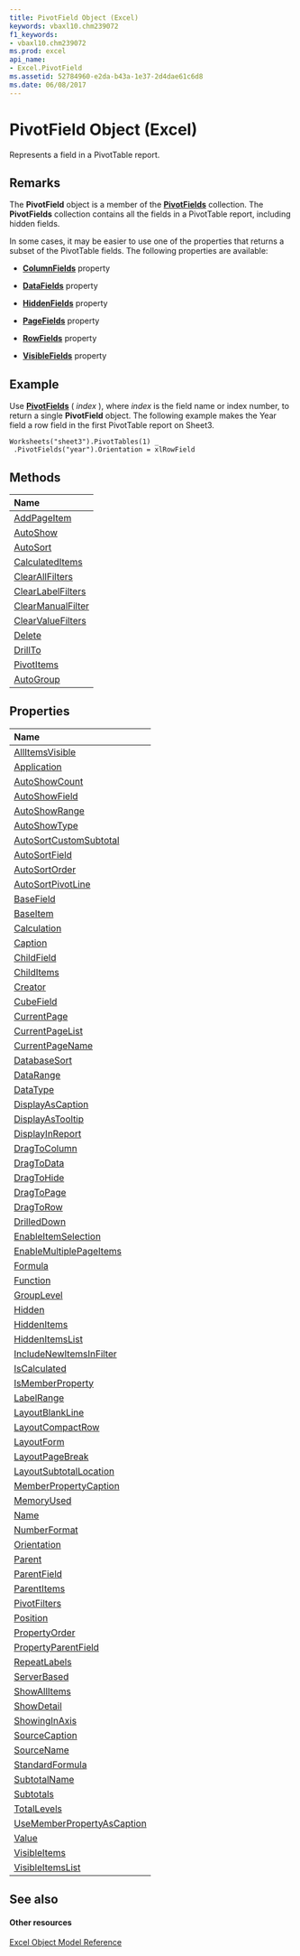 ```yaml
---
title: PivotField Object (Excel)
keywords: vbaxl10.chm239072
f1_keywords:
- vbaxl10.chm239072
ms.prod: excel
api_name:
- Excel.PivotField
ms.assetid: 52784960-e2da-b43a-1e37-2d4dae61c6d8
ms.date: 06/08/2017
---
```



# PivotField Object (Excel)

Represents a field in a PivotTable report.


## Remarks

 The **PivotField** object is a member of the **[PivotFields](pivotfields-object-excel.md)** collection. The **PivotFields** collection contains all the fields in a PivotTable report, including hidden fields.

In some cases, it may be easier to use one of the properties that returns a subset of the PivotTable fields. The following properties are available:


- **[ColumnFields](pivottable-columnfields-property-excel.md)** property
    
- **[DataFields](pivottable-datafields-property-excel.md)** property
    
- **[HiddenFields](pivottable-hiddenfields-property-excel.md)** property
    
- **[PageFields](pivottable-pagefields-property-excel.md)** property
    
- **[RowFields](pivottable-rowfields-property-excel.md)** property
    
- **[VisibleFields](pivottable-visiblefields-property-excel.md)** property
    

## Example

Use **[PivotFields](pivottable-pivotfields-method-excel.md)** ( _index_ ), where _index_ is the field name or index number, to return a single **PivotField** object. The following example makes the Year field a row field in the first PivotTable report on Sheet3.


```
Worksheets("sheet3").PivotTables(1) _ 
 .PivotFields("year").Orientation = xlRowField
```


## Methods



|**Name**|
|:-----|
|[AddPageItem](pivotfield-addpageitem-method-excel.md)|
|[AutoShow](pivotfield-autoshow-method-excel.md)|
|[AutoSort](pivotfield-autosort-method-excel.md)|
|[CalculatedItems](pivotfield-calculateditems-method-excel.md)|
|[ClearAllFilters](pivotfield-clearallfilters-method-excel.md)|
|[ClearLabelFilters](pivotfield-clearlabelfilters-method-excel.md)|
|[ClearManualFilter](pivotfield-clearmanualfilter-method-excel.md)|
|[ClearValueFilters](pivotfield-clearvaluefilters-method-excel.md)|
|[Delete](pivotfield-delete-method-excel.md)|
|[DrillTo](pivotfield-drillto-method-excel.md)|
|[PivotItems](pivotfield-pivotitems-method-excel.md)|
|[AutoGroup](pivotfield-autogroup-method-excel.md)|

## Properties



|**Name**|
|:-----|
|[AllItemsVisible](pivotfield-allitemsvisible-property-excel.md)|
|[Application](pivotfield-application-property-excel.md)|
|[AutoShowCount](pivotfield-autoshowcount-property-excel.md)|
|[AutoShowField](pivotfield-autoshowfield-property-excel.md)|
|[AutoShowRange](pivotfield-autoshowrange-property-excel.md)|
|[AutoShowType](pivotfield-autoshowtype-property-excel.md)|
|[AutoSortCustomSubtotal](pivotfield-autosortcustomsubtotal-property-excel.md)|
|[AutoSortField](pivotfield-autosortfield-property-excel.md)|
|[AutoSortOrder](pivotfield-autosortorder-property-excel.md)|
|[AutoSortPivotLine](pivotfield-autosortpivotline-property-excel.md)|
|[BaseField](pivotfield-basefield-property-excel.md)|
|[BaseItem](pivotfield-baseitem-property-excel.md)|
|[Calculation](pivotfield-calculation-property-excel.md)|
|[Caption](pivotfield-caption-property-excel.md)|
|[ChildField](pivotfield-childfield-property-excel.md)|
|[ChildItems](pivotfield-childitems-property-excel.md)|
|[Creator](pivotfield-creator-property-excel.md)|
|[CubeField](pivotfield-cubefield-property-excel.md)|
|[CurrentPage](pivotfield-currentpage-property-excel.md)|
|[CurrentPageList](pivotfield-currentpagelist-property-excel.md)|
|[CurrentPageName](pivotfield-currentpagename-property-excel.md)|
|[DatabaseSort](pivotfield-databasesort-property-excel.md)|
|[DataRange](pivotfield-datarange-property-excel.md)|
|[DataType](pivotfield-datatype-property-excel.md)|
|[DisplayAsCaption](pivotfield-displayascaption-property-excel.md)|
|[DisplayAsTooltip](pivotfield-displayastooltip-property-excel.md)|
|[DisplayInReport](pivotfield-displayinreport-property-excel.md)|
|[DragToColumn](pivotfield-dragtocolumn-property-excel.md)|
|[DragToData](pivotfield-dragtodata-property-excel.md)|
|[DragToHide](pivotfield-dragtohide-property-excel.md)|
|[DragToPage](pivotfield-dragtopage-property-excel.md)|
|[DragToRow](pivotfield-dragtorow-property-excel.md)|
|[DrilledDown](pivotfield-drilleddown-property-excel.md)|
|[EnableItemSelection](pivotfield-enableitemselection-property-excel.md)|
|[EnableMultiplePageItems](pivotfield-enablemultiplepageitems-property-excel.md)|
|[Formula](pivotfield-formula-property-excel.md)|
|[Function](pivotfield-function-property-excel.md)|
|[GroupLevel](pivotfield-grouplevel-property-excel.md)|
|[Hidden](pivotfield-hidden-property-excel.md)|
|[HiddenItems](pivotfield-hiddenitems-property-excel.md)|
|[HiddenItemsList](pivotfield-hiddenitemslist-property-excel.md)|
|[IncludeNewItemsInFilter](pivotfield-includenewitemsinfilter-property-excel.md)|
|[IsCalculated](pivotfield-iscalculated-property-excel.md)|
|[IsMemberProperty](pivotfield-ismemberproperty-property-excel.md)|
|[LabelRange](pivotfield-labelrange-property-excel.md)|
|[LayoutBlankLine](pivotfield-layoutblankline-property-excel.md)|
|[LayoutCompactRow](pivotfield-layoutcompactrow-property-excel.md)|
|[LayoutForm](pivotfield-layoutform-property-excel.md)|
|[LayoutPageBreak](pivotfield-layoutpagebreak-property-excel.md)|
|[LayoutSubtotalLocation](pivotfield-layoutsubtotallocation-property-excel.md)|
|[MemberPropertyCaption](pivotfield-memberpropertycaption-property-excel.md)|
|[MemoryUsed](pivotfield-memoryused-property-excel.md)|
|[Name](pivotfield-name-property-excel.md)|
|[NumberFormat](pivotfield-numberformat-property-excel.md)|
|[Orientation](pivotfield-orientation-property-excel.md)|
|[Parent](pivotfield-parent-property-excel.md)|
|[ParentField](pivotfield-parentfield-property-excel.md)|
|[ParentItems](pivotfield-parentitems-property-excel.md)|
|[PivotFilters](pivotfield-pivotfilters-property-excel.md)|
|[Position](pivotfield-position-property-excel.md)|
|[PropertyOrder](pivotfield-propertyorder-property-excel.md)|
|[PropertyParentField](pivotfield-propertyparentfield-property-excel.md)|
|[RepeatLabels](pivotfield-repeatlabels-property-excel.md)|
|[ServerBased](pivotfield-serverbased-property-excel.md)|
|[ShowAllItems](pivotfield-showallitems-property-excel.md)|
|[ShowDetail](pivotfield-showdetail-property-excel.md)|
|[ShowingInAxis](pivotfield-showinginaxis-property-excel.md)|
|[SourceCaption](pivotfield-sourcecaption-property-excel.md)|
|[SourceName](pivotfield-sourcename-property-excel.md)|
|[StandardFormula](pivotfield-standardformula-property-excel.md)|
|[SubtotalName](pivotfield-subtotalname-property-excel.md)|
|[Subtotals](pivotfield-subtotals-property-excel.md)|
|[TotalLevels](pivotfield-totallevels-property-excel.md)|
|[UseMemberPropertyAsCaption](pivotfield-usememberpropertyascaption-property-excel.md)|
|[Value](pivotfield-value-property-excel.md)|
|[VisibleItems](pivotfield-visibleitems-property-excel.md)|
|[VisibleItemsList](pivotfield-visibleitemslist-property-excel.md)|

## See also


#### Other resources


[Excel Object Model Reference](http://msdn.microsoft.com/library/11ea8598-8a20-92d5-f98b-0da04263bf2c%28Office.15%29.aspx)
